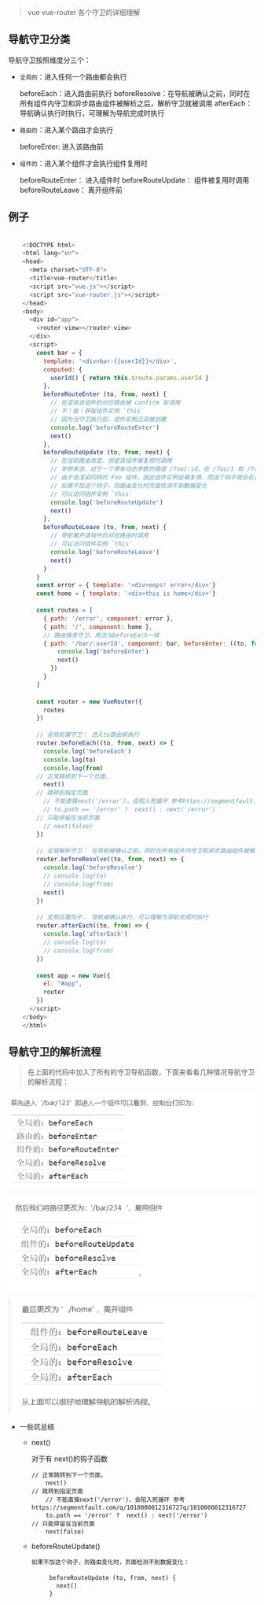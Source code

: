 > vue vue-router 各个守卫的详细理解

 ## 导航守卫分类
  导航守卫按照维度分三个：

  - `全局的`：进入任何一个路由都会执行

    beforeEach：进入路由前执行
    beforeResolve：在导航被确认之前，同时在所有组件内守卫和异步路由组件被解析之后，解析守卫就被调用
    afterEach：导航确认执行时执行，可理解为导航完成时执行

  - `路由的`：进入某个路由才会执行

    beforeEnter: 进入该路由前

  - `组件的`：进入某个组件才会执行组件复用时

    beforeRouteEnter： 进入组件时
    beforeRouteUpdate： 组件被复用时调用
    beforeRouteLeave： 离开组件前

## 例子

```javascript

    <!DOCTYPE html>
    <html lang="en">
    <head>
      <meta charset="UTF-8">
      <title>vue-router</title>
      <script src="vue.js"></script>
      <script src="vue-router.js"></script>
    </head>
    <body>
      <div id="app">
        <router-view></router-view>
      </div>
      <script>
        const bar = {
          template: '<div>bar-{{userId}}</div>',
          computed: {
            userId() { return this.$route.params.userId }
          },
          beforeRouteEnter (to, from, next) {
            // 在渲染该组件的对应路由被 confirm 前调用
            // 不！能！获取组件实例 `this`
            // 因为当守卫执行前，组件实例还没被创建
            console.log('beforeRouteEnter')
            next()
          },
          beforeRouteUpdate (to, from, next) {
            // 在当前路由改变，但是该组件被复用时调用
            // 举例来说，对于一个带有动态参数的路径 /foo/:id，在 /foo/1 和 /foo/2 之间跳转的时候，
            // 由于会渲染同样的 Foo 组件，因此组件实例会被复用。而这个钩子就会在这个情况下被调用。
            // 如果不加这个钩子，则路由变化时页面检测不到数据变化
            // 可以访问组件实例 `this`
            console.log('beforeRouteUpdate')
            next()
          },
          beforeRouteLeave (to, from, next) {
            // 导航离开该组件的对应路由时调用
            // 可以访问组件实例 `this`
            console.log('beforeRouteLeave')
            next()
          }
        }
        const error = { template: '<div>oops! error</div>'}
        const home = { template: '<div>this is home</div>'}

        const routes = [
          { path: '/error', component: error },
          { path: '/', component: home },
          // 路由独享守卫，用法与beforeEach一样
          { path: '/bar/:userId', component: bar, beforeEnter: ((to, from, next) => {
              console.log('beforeEnter')
              next()
            })
          }
        ]

        const router = new VueRouter({
          routes
        })

        // 全局前置守卫： 进入to路由前执行
        router.beforeEach((to, from, next) => {
          console.log('beforeEach')
          console.log(to)
          console.log(from)
        // 正常跳转到下一个页面，
          next()
        // 跳转到指定页面
          // 不能直接next('/error')，会陷入死循环 参考https://segmentfault.com/q/1010000012316727q/1010000012316727
          // to.path == '/error' ?  next() : next('/error')
        // 只能停留在当前页面
          // next(false)
        })

        // 全局解析守卫： 在导航被确认之前，同时在所有组件内守卫和异步路由组件被解析之后，解析守卫就被调用
        router.beforeResolve((to, from, next) => {
          console.log('beforeResolve')
          // console.log(to)
          // console.log(from)
          next()
        })

        // 全局后置钩子： 导航被确认执行，可以理解为导航完成时执行
        router.afterEach((to, from) => {
          console.log('afterEach')
          // console.log(to)
          // console.log(from)
        })

        const app = new Vue({
          el: "#app",
          router
        })
      </script>
    </body>
    </html>
```

## 导航守卫的解析流程
  > 在上面的代码中加入了所有的守卫导航函数，下面来看看几种情况导航守卫的解析流程：

![1](../img/1.png)

![2](../img/2.png)

![3](../img/3.png)

- 一些坑总结

  - next()

    对于有 next()的钩子函数

        // 正常跳转到下一个页面，
            next()
        // 跳转到指定页面
            // 不能直接next('/error')，会陷入死循环 参考https://segmentfault.com/q/1010000012316727q/1010000012316727
            to.path == '/error' ?  next() : next('/error')
        // 只能停留在当前页面
            next(false)

  - beforeRouteUpdate()

        如果不加这个钩子，则路由变化时，页面检测不到数据变化：

             beforeRouteUpdate (to, from, next) {
               next()
             }
